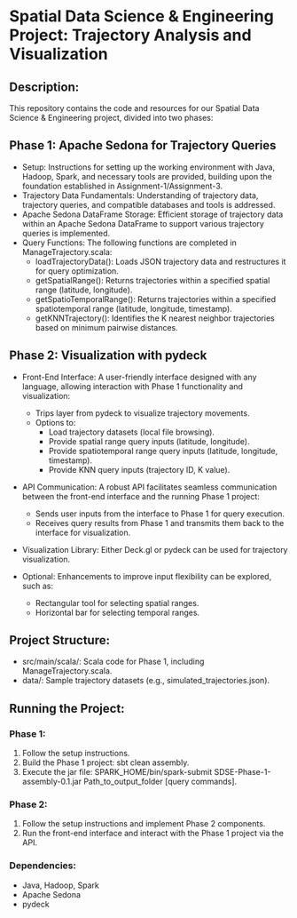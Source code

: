 # Spatial Data Science & Engineering Project: Trajectory Analysis and Visualization

## Description:

This repository contains the code and resources for our Spatial Data Science & Engineering project, divided into two phases:
## Phase 1: Apache Sedona for Trajectory Queries

* Setup: Instructions for setting up the working environment with Java, Hadoop, Spark, and necessary tools are provided, building upon the foundation established in Assignment-1/Assignment-3.
* Trajectory Data Fundamentals: Understanding of trajectory data, trajectory queries, and compatible databases and tools is addressed.
* Apache Sedona DataFrame Storage: Efficient storage of trajectory data within an Apache Sedona DataFrame to support various trajectory queries is implemented.
* Query Functions: The following functions are completed in ManageTrajectory.scala:
    * loadTrajectoryData(): Loads JSON trajectory data and restructures it for query optimization.
    * getSpatialRange(): Returns trajectories within a specified spatial range (latitude, longitude).
    * getSpatioTemporalRange(): Returns trajectories within a specified spatiotemporal range (latitude, longitude, timestamp).
    * getKNNTrajectory(): Identifies the K nearest neighbor trajectories based on minimum pairwise distances.

## Phase 2: Visualization with pydeck

* Front-End Interface: A user-friendly interface designed with any language, allowing interaction with Phase 1 functionality and visualization:
    * Trips layer from pydeck to visualize trajectory movements.
    * Options to:
        * Load trajectory datasets (local file browsing).
        * Provide spatial range query inputs (latitude, longitude).
        * Provide spatiotemporal range query inputs (latitude, longitude, timestamp).
        * Provide KNN query inputs (trajectory ID, K value).
* API Communication: A robust API facilitates seamless communication between the front-end interface and the running Phase 1 project:
    * Sends user inputs from the interface to Phase 1 for query execution.
    * Receives query results from Phase 1 and transmits them back to the interface for visualization.
  
* Visualization Library: Either Deck.gl or pydeck can be used for trajectory visualization.

* Optional: Enhancements to improve input flexibility can be explored, such as:
    * Rectangular tool for selecting spatial ranges.
    * Horizontal bar for selecting temporal ranges.

 
## Project Structure:

* src/main/scala/: Scala code for Phase 1, including ManageTrajectory.scala.
* data/: Sample trajectory datasets (e.g., simulated_trajectories.json).
  
## Running the Project:

### Phase 1:

 1. Follow the setup instructions.
 2. Build the Phase 1 project: sbt clean assembly.
 3. Execute the jar file: SPARK_HOME/bin/spark-submit SDSE-Phase-1-assembly-0.1.jar Path_to_output_folder [query commands].

### Phase 2:

1. Follow the setup instructions and implement Phase 2 components.
2. Run the front-end interface and interact with the Phase 1 project via the API.

### Dependencies:

* Java, Hadoop, Spark
* Apache Sedona
* pydeck
